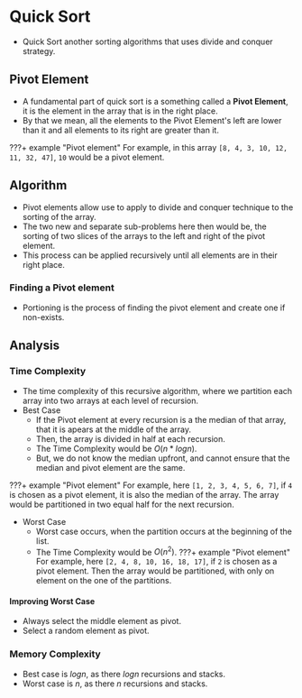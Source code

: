# Quick Sort
* Quick Sort another sorting algorithms that uses divide and conquer strategy.

## Pivot Element
* A fundamental part of quick sort is a something called a **Pivot Element**, it is the element in the array that is in the right place.
* By that we mean, all the elements to the Pivot Element's left are lower than it and all elements to its right are greater than it.

???+ example "Pivot element"
    For example, in this array `[8, 4, 3, 10, 12, 11, 32, 47]`, `10` would be a pivot element.

## Algorithm
* Pivot elements allow use to apply to divide and conquer technique to the sorting of the array. 
* The two new and separate sub-problems here then would be, the sorting of two slices of the arrays to the left and right of the pivot element.
* This process can be applied recursively until all elements are in their right place.

### Finding a Pivot element
* Portioning is the process of finding the pivot element and create one if non-exists.

## Analysis
### Time Complexity
* The time complexity of this recursive algorithm, where we partition each array into two arrays at each level of recursion.
* Best Case
  * If the Pivot element at every recursion is a the median of that array, that it is apears at the middle of the array.
  * Then, the array is divided in half at each recursion.
  * The Time Complexity would be $O(n * logn)$.
  * But, we do not know the median upfront, and cannot ensure that the median and pivot element are the same.

???+ example "Pivot element"
    For example, here `[1, 2, 3, 4, 5, 6, 7]`, if `4` is chosen as a pivot element, it is also the median of the array.
    The array would be partitioned in two equal half for the next recursion.

* Worst Case
  * Worst case occurs, when the partition occurs at the beginning of the list.
  * The Time Complexity would be $O(n^2)$.
???+ example "Pivot element"
  For example, here `[2, 4, 8, 10, 16, 18, 17]`, if `2` is chosen as a pivot element.
  Then the array would be partitioned, with only on element on the one of the partitions.

#### Improving Worst Case
* Always select the middle element as pivot.
* Select a random element as pivot.

### Memory Complexity
* Best case is $log n$, as there $log n$ recursions and stacks. 
* Worst case is $n$, as there $n$ recursions and stacks. 
